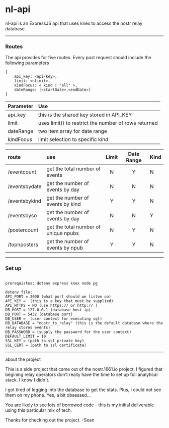# nl-api
nl-api is an ExpressJS api that uses knex to access the nostr relay database.




---
### Routes
The api provides for five routes. Every post request should include the following parameters
```
{
    api_key: <api-key>,
    limit: <nlimit>,
    kindFocus: < kind | "all" >,
    dateRange: [<startDate>,<endDate>]
}
```
|Parameter| Use|
|:----|:-----|
|api_key| this is the shared key stored in API_KEY|
|limit| uses limit() to restrict the number of rows returned |
|dateRange|two item array for date range|
|kindFocus|limit selection to specific kind|



| route|use|Limit|Date Range|Kind|
|:--------------|:-----|:---------------------------:|:---------------------------:|------------------------|
| /eventcount  |get the total number of events| N | Y | N |
| /eventsbydate |get the number of events by day| N | N | N |
| /eventsbykind |get the number of events by kind| Y | Y | N |
| /eventsbyso | get the number of events by day | N | N | Y |
| /postercount |get the total number of unique npubs| N | Y | N |
| /topnposters |get the number of events by npub| Y | Y | N |


---
### Set up

```

prerequistes: dotenv express knex node pg 

dotenv file:
API_PORT = 3000 (what port should we listen on)
API_KEY =  (this is a key that must be supplied)
API_HTTPS = NO (use https:// or http:// )
DB_HOST = 127.0.0.1 (database host ip)
DB_PORT = 5432 (database port)
DB_USER =  (user context for executing sql)
DB_DATABASE = "nostr_ts_relay" (this is the default database where the relay stores events)
DB_PASSWORD = (supply the password for the user context)
DEFAULT_LIMIT = 10
SSL_KEY = (path to ssl private key)
SSL_CERT = (path to ssl certificate)
```

---

about the project

This is a side project that came out of the nostr.1661.io project. I figured that begining relay operators don't really have the time to set up full analytical stack. I know I didn't. 

I got tired of logging into the database to get the stats. Plus, I could not see them on my phone. Yes, a bit obsessed...

You are likely to see lots of borrowed code - this is my initial deliverable using this particular mix of tech. 

Thanks for checking out the project.
-Sean

